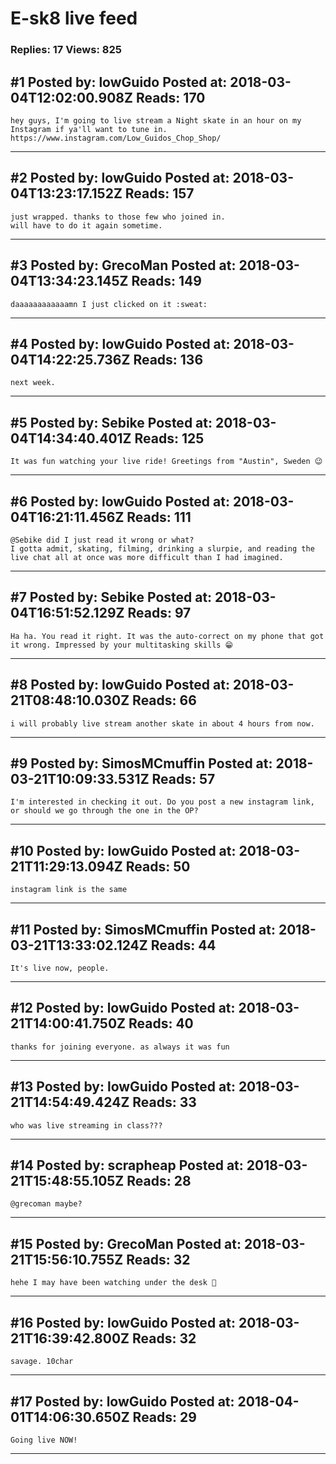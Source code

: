 # E-sk8 live feed

### Replies: 17 Views: 825

## \#1 Posted by: lowGuido Posted at: 2018-03-04T12:02:00.908Z Reads: 170

```
hey guys, I'm going to live stream a Night skate in an hour on my Instagram if ya'll want to tune in.
https://www.instagram.com/Low_Guidos_Chop_Shop/
```

---
## \#2 Posted by: lowGuido Posted at: 2018-03-04T13:23:17.152Z Reads: 157

```
just wrapped. thanks to those few who joined in.
will have to do it again sometime.
```

---
## \#3 Posted by: GrecoMan Posted at: 2018-03-04T13:34:23.145Z Reads: 149

```
daaaaaaaaaaaamn I just clicked on it :sweat:
```

---
## \#4 Posted by: lowGuido Posted at: 2018-03-04T14:22:25.736Z Reads: 136

```
next week.
```

---
## \#5 Posted by: Sebike Posted at: 2018-03-04T14:34:40.401Z Reads: 125

```
It was fun watching your live ride! Greetings from "Austin", Sweden 😉
```

---
## \#6 Posted by: lowGuido Posted at: 2018-03-04T16:21:11.456Z Reads: 111

```
@Sebike did I just read it wrong or what? 
I gotta admit, skating, filming, drinking a slurpie, and reading the live chat all at once was more difficult than I had imagined.
```

---
## \#7 Posted by: Sebike Posted at: 2018-03-04T16:51:52.129Z Reads: 97

```
Ha ha. You read it right. It was the auto-correct on my phone that got it wrong. Impressed by your multitasking skills 😁
```

---
## \#8 Posted by: lowGuido Posted at: 2018-03-21T08:48:10.030Z Reads: 66

```
i will probably live stream another skate in about 4 hours from now.
```

---
## \#9 Posted by: SimosMCmuffin Posted at: 2018-03-21T10:09:33.531Z Reads: 57

```
I'm interested in checking it out. Do you post a new instagram link, or should we go through the one in the OP?
```

---
## \#10 Posted by: lowGuido Posted at: 2018-03-21T11:29:13.094Z Reads: 50

```
instagram link is the same
```

---
## \#11 Posted by: SimosMCmuffin Posted at: 2018-03-21T13:33:02.124Z Reads: 44

```
It's live now, people.
```

---
## \#12 Posted by: lowGuido Posted at: 2018-03-21T14:00:41.750Z Reads: 40

```
thanks for joining everyone. as always it was fun
```

---
## \#13 Posted by: lowGuido Posted at: 2018-03-21T14:54:49.424Z Reads: 33

```
who was live streaming in class???
```

---
## \#14 Posted by: scrapheap Posted at: 2018-03-21T15:48:55.105Z Reads: 28

```
@grecoman maybe?
```

---
## \#15 Posted by: GrecoMan Posted at: 2018-03-21T15:56:10.755Z Reads: 32

```
hehe I may have been watching under the desk 🤣
```

---
## \#16 Posted by: lowGuido Posted at: 2018-03-21T16:39:42.800Z Reads: 32

```
savage. 10char
```

---
## \#17 Posted by: lowGuido Posted at: 2018-04-01T14:06:30.650Z Reads: 29

```
Going live NOW!
```

---
